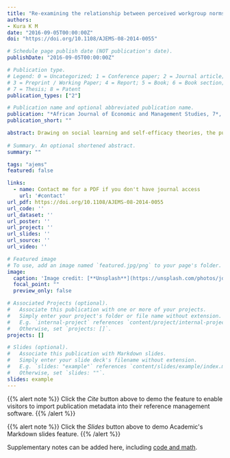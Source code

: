 ```yaml
---
title: "Re-examining the relationship between perceived workgroup norms, self-regulatory efficacy and deviant workplace behaviour"
authors:
- Kura K M
date: "2016-09-05T00:00:00Z"
doi: "https://doi.org/10.1108/AJEMS-08-2014-0055"

# Schedule page publish date (NOT publication's date).
publishDate: "2016-09-05T00:00:00Z"

# Publication type.
# Legend: 0 = Uncategorized; 1 = Conference paper; 2 = Journal article;
# 3 = Preprint / Working Paper; 4 = Report; 5 = Book; 6 = Book section;
# 7 = Thesis; 8 = Patent
publication_types: ["2"]

# Publication name and optional abbreviated publication name.
publication: "*African Journal of Economic and Management Studies, 7*, 379-396"
publication_short: ""

abstract: Drawing on social learning and self-efficacy theories, the purpose of this paper is to examine links among perceived workgroup norms, self-regulatory efficacy, and deviant workplace behaviours. Faculty members from universities located in the northwest geopolitical zone of Nigeria participated. Partial least squares path modelling tested moderation of self-regulatory efficacy on the relationship between perceived workgroup norms and deviant workplace behaviours.Findings suggest a positive relationship between perceived descriptive norms and deviant workplace behaviours. A hypothesised effect of perceived injunctive norms on deviant workplace behaviours was not supported. Results also suggest interaction terms representing perceived descriptive norms and self-regulatory efficacy are significant. Similar results regarding moderation of self-regulatory efficacy on the relationship between perceived injunctive norms and deviant workplace behaviours were found. Findings support the view that self-regulatory efficacy overrides predispositions individuals hold to engage in deviant workplace behaviours. Research limitations/implications A cross-sectional design did not allow causal inferences, and self report data associate with common method variance and social-desirability bias Individual factors should be considered during selection in Nigerian universities. Moderation of self-regulatory efficacy suggests self-regulation minimises individual engagement in deviant acts. Thus, human resources managers in Nigerian universities should consider self regulatory efficacy as a selection criterion when hiring academicians. This can be achieved by conducting personality inventory tests to screen those whose values are incompatible. Although extant research on organisational socialisation demonstrates mix findings regarding the link between perceived workgroup norms and deviant workbehaviours, this study tests whether self-regulatory efficacy addresses these inconsistencies.
 
# Summary. An optional shortened abstract.
summary: ""

tags: "ajems"
featured: false

links:
  - name: Contact me for a PDF if you don't have journal access
    url: '#contact'
url_pdf: https://doi.org/10.1108/AJEMS-08-2014-0055
url_code: ''
url_dataset: ''
url_poster: ''
url_project: ''
url_slides: ''
url_source: ''
url_video: ''

# Featured image
# To use, add an image named `featured.jpg/png` to your page's folder. 
image:
  caption: 'Image credit: [**Unsplash**](https://unsplash.com/photos/jdD8gXaTZsc)'
  focal_point: ""
  preview_only: false

# Associated Projects (optional).
#   Associate this publication with one or more of your projects.
#   Simply enter your project's folder or file name without extension.
#   E.g. `internal-project` references `content/project/internal-project/index.md`.
#   Otherwise, set `projects: []`.
projects: []

# Slides (optional).
#   Associate this publication with Markdown slides.
#   Simply enter your slide deck's filename without extension.
#   E.g. `slides: "example"` references `content/slides/example/index.md`.
#   Otherwise, set `slides: ""`.
slides: example
---
```


{{% alert note %}}
Click the *Cite* button above to demo the feature to enable visitors to import publication metadata into their reference management software.
{{% /alert %}}

{{% alert note %}}
Click the *Slides* button above to demo Academic's Markdown slides feature.
{{% /alert %}}

Supplementary notes can be added here, including [code and math](https://sourcethemes.com/academic/docs/writing-markdown-latex/).
